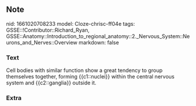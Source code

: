 ## Note
nid: 1661020708233
model: Cloze-chrisc-ff04e
tags: GSSE::!Contributor::Richard_Ryan, GSSE::Anatomy::Introduction_to_regional_anatomy::2._Nervous_System::Neurons_and_Nerves::Overview
markdown: false

### Text
<div class='toggle'>
  Cell bodies with similar function show a great tendency to group
  themselves together, forming {{c1::nuclei}} within the central
  nervous system and {{c2::ganglia}} outside it.
</div>

### Extra

